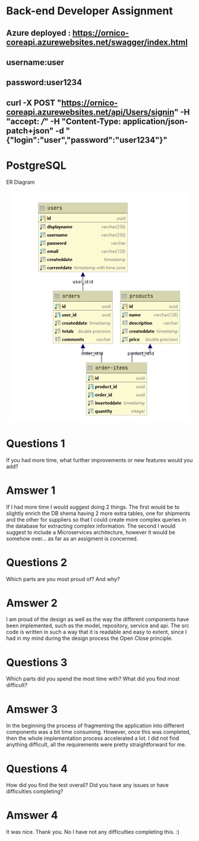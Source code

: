 # **Back-end Developer Assignment**

## Azure deployed : https://ornico-coreapi.azurewebsites.net/swagger/index.html

## username:user
## password:user1234
## curl -X POST "https://ornico-coreapi.azurewebsites.net/api/Users/signin" -H  "accept: */*" -H  "Content-Type: application/json-patch+json" -d "{\"login\":\"user\",\"password\":\"user1234\"}"

# PostgreSQL 
ER Diagram

<p align="center">
<img src="src/core/ornico-core.api/0.Docs/schema.jpg"/>
</p>

# Questions 1
If you had more time, what further improvements or new features would you add?
# Amswer 1
If I had more time I would suggest doing 2 things. The first would be to slightly enrich the DB shema having 2 more extra tables, one for shipments and the other for suppliers so that I could create more complex queries in the database for extracting complex information. The second I would suggest to include a Microservices architecture, however it would be somehow over... as far as an assigment is concerned.

# Questions 2
Which parts are you most proud of? And why?
# Amswer 2
I am proud of the design as well as the way the different components have been implemented, such as the model, repository, service and api. The src code is written in such a way that it is readable and easy to extent, since I had in my mind during the design process the Open Close principle.

# Questions 3
Which parts did you spend the most time with? What did you find most difficult?
# Amswer 3
In the beginning the process of fragmenting the application into different components was a bit time consuming. However, once this was completed, then the whole implementation process accelerated a lot. I did not find anything difficult, all the requirements were pretty straightforward for me.

# Questions 4
How did you find the test overall? Did you have any issues or have difficulties completing?
# Amswer 4
It was nice. Thank you. No I have not any difficulties completing this. :)
